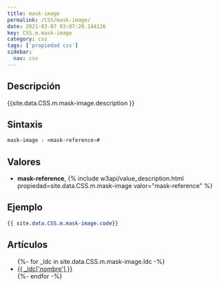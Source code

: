```yaml
---
title: mask-image
permalink: /CSS/mask-image/
date: 2021-03-07 03:07:20.144126
key: CSS.m.mask-image
category: css
tags: ['propiedad css']
sidebar: 
  nav: css
---
```


## Descripción
{{site.data.CSS.m.mask-image.description }}

## Sintaxis
~~~css
mask-image : <mask-reference>#
~~~

## Valores
* **mask-reference**,  {% include w3api/value_description.html propiedad=site.data.CSS.m.mask-image valor="mask-reference" %}

## Ejemplo
~~~css
{{ site.data.CSS.m.mask-image.code}}
~~~

## Artículos
<ul>
{%- for _ldc in site.data.CSS.m.mask-image.ldc -%}
   <li>
       <a href="{{_ldc['url'] }}">{{ _ldc['nombre'] }}</a>
   </li>
{%- endfor -%}
</ul>
